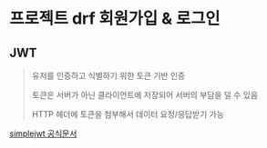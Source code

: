 # 프로젝트 drf 회원가입 & 로그인

## JWT
> 유저를 인증하고 식별하기 위한 토큰 기반 인증
>
> 토큰은 서버가 아닌 클라이언트에 저장되어 서버의 부담을 덜 수 있음
>
> HTTP 헤더에 토큰을 첨부해서 데이터 요청/응답받기 가능

[simplejwt 공식문서](https://django-rest-framework-simplejwt.readthedocs.io/en/latest/getting_started.html)